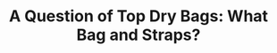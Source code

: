 ---
layout: community
category: community
title: "A Question of Top Dry Bags: What Bag and Straps?"
description: "For those with a rear rack TOP drybag set up (i.e. not sidebags), what bag and straps do you use?  Ortlieb Backrollers. NOT panniers, he was specific. I've never seen them called side bags before."
isTopLevel: false
isSingleLevel: false
isArticle: false
datePublished: 2022-06-17 10:33:00 +0300
dateModified: 2022-06-17 10:33:00 +0300
published: false
---